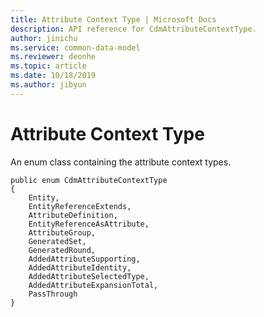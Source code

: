 ```yaml
---
title: Attribute Context Type | Microsoft Docs
description: API reference for CdmAttributeContextType.
author: jinichu
ms.service: common-data-model
ms.reviewer: deonhe 
ms.topic: article
ms.date: 10/18/2019
ms.author: jibyun
---
```


# Attribute Context Type

An enum class containing the attribute context types. 

```
public enum CdmAttributeContextType
{
    Entity,
    EntityReferenceExtends,
    AttributeDefinition,
    EntityReferenceAsAttribute,
    AttributeGroup,
    GeneratedSet,
    GeneratedRound,
    AddedAttributeSupporting,
    AddedAttributeIdentity,
    AddedAttributeSelectedType,
    AddedAttributeExpansionTotal,
    PassThrough
}
```
